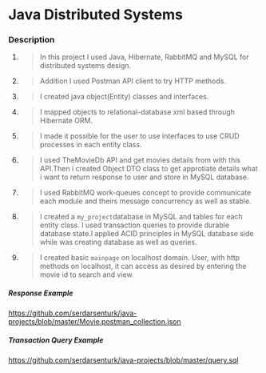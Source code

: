 # Java Distributed Systems

### Description

1. > In this project I used Java, Hibernate, RabbitMQ and MySQL for distributed systems design.
2. >Addition I used Postman API client to try HTTP methods.
3. > I created java object(Entity) classes and interfaces.
4. > I mapped objects to relational-database xml based through Hibernate ORM.
5. > I made it possible for the user to use interfaces to use CRUD processes in each entity class.
6. > I used TheMovieDb API and get movies details from with this API.Then i created Object DTO class to get approtiate details what i want to return response to user and store in MySQL database.
7. > I used RabbitMQ work-queues concept to provide communicate each module and theirs message concurrency as well as stable.
8. > I created a `my_project`database in MySQL and tables for each entity class. I used transaction queries to provide durable database state.I applied ACID principles in MySQL database side while was creating database as well as queries.
9. > I created basic `mainpage` on localhost domain. User, with http methods on localhost, it can access as desired by entering the movie id to search and view.


##### Response Example
https://github.com/serdarsenturk/java-projects/blob/master/Movie.postman_collection.json

##### Transaction Query Example

https://github.com/serdarsenturk/java-projects/blob/master/query.sql